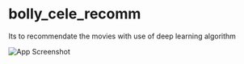 # bolly_cele_recomm

Its to recommendate the movies with use of deep learning algorithm

![App Screenshot](https://user-images.githubusercontent.com/64416485/183725193-a4b49c15-a474-40a9-8e6f-c8de30afa5ac.PNG)
